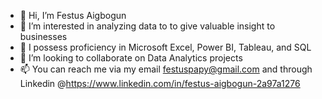 - 👋 Hi, I’m Festus Aigbogun
- 👀 I’m interested in analyzing data to to give valuable insight to businesses 
- 🌱 I possess proficiency in Microsoft Excel, Power BI, Tableau, and SQL
- 💞️ I’m looking to collaborate on Data Analytics projects
- 📫 You can reach me via my email festuspapy@gmail.com and through Linkedin @https://www.linkedin.com/in/festus-aigbogun-2a97a1276

<!---
festusaigbogun/festusaigbogun is a ✨ special ✨ repository because its `README.md` (this file) appears on your GitHub profile.
You can click the Preview link to take a look at your changes.
--->
